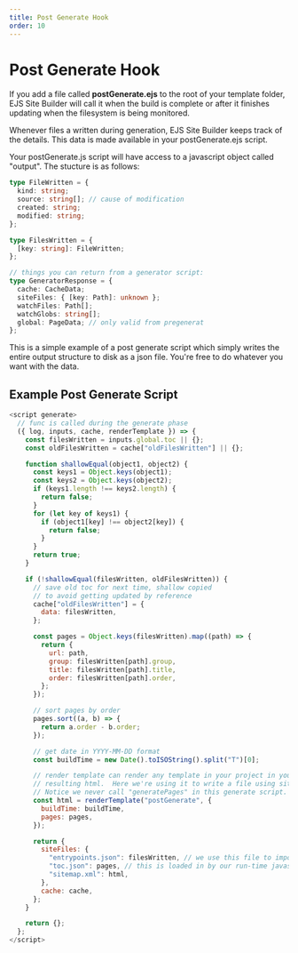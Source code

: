 ```yaml
---
title: Post Generate Hook
order: 10
---
```


# Post Generate Hook

If you add a file called **postGenerate.ejs** to the root of your template folder, EJS Site Builder will call it when the build is complete or after it finishes updating when the filesystem is being monitored.

Whenever files a written during generation, EJS Site Builder keeps track of the details. This data is made available in your postGenerate.ejs script.

Your postGenerate.js script will have access to a javascript object called "output". The stucture is as follows:

```typescript
type FileWritten = {
  kind: string;
  source: string[]; // cause of modification
  created: string;
  modified: string;
};

type FilesWritten = {
  [key: string]: FileWritten;
};

// things you can return from a generator script:
type GeneratorResponse = {
  cache: CacheData;
  siteFiles: { [key: Path]: unknown };
  watchFiles: Path[];
  watchGlobs: string[];
  global: PageData; // only valid from pregenerat
};
```

This is a simple example of a post generate script which simply writes the entire output structure to disk as a json file. You're free to do whatever you want with the data.

## Example Post Generate Script

```javascript
<script generate>
  // func is called during the generate phase
  ({ log, inputs, cache, renderTemplate }) => {
    const filesWritten = inputs.global.toc || {};
    const oldFilesWritten = cache["oldFilesWritten"] || {};

    function shallowEqual(object1, object2) {
      const keys1 = Object.keys(object1);
      const keys2 = Object.keys(object2);
      if (keys1.length !== keys2.length) {
        return false;
      }
      for (let key of keys1) {
        if (object1[key] !== object2[key]) {
          return false;
        }
      }
      return true;
    }

    if (!shallowEqual(filesWritten, oldFilesWritten)) {
      // save old toc for next time, shallow copied
      // to avoid getting updated by reference
      cache["oldFilesWritten"] = {
        data: filesWritten,
      };

      const pages = Object.keys(filesWritten).map((path) => {
        return {
          url: path,
          group: filesWritten[path].group,
          title: filesWritten[path].title,
          order: filesWritten[path].order,
        };
      });

      // sort pages by order
      pages.sort((a, b) => {
        return a.order - b.order;
      });

      // get date in YYYY-MM-DD format
      const buildTime = new Date().toISOString().split("T")[0];

      // render template can render any template in your project in your generate scripts, returning the
      // resulting html.  Here we're using it to write a file using siteFiles.
      // Notice we never call "generatePages" in this generate script.
      const html = renderTemplate("postGenerate", {
        buildTime: buildTime,
        pages: pages,
      });

      return {
        siteFiles: {
          "entrypoints.json": filesWritten, // we use this file to import into the vite config for setting rollup options.
          "toc.json": pages, // this is loaded in by our run-time javascript to have a dynamic left navigate column
          "sitemap.xml": html,
        },
        cache: cache,
      };
    }

    return {};
  };
</script>
```
